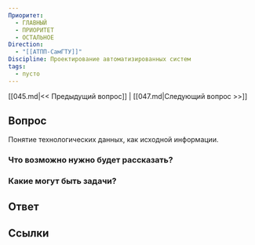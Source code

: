 ```yaml
---
Приоритет:
  - ГЛАВНЫЙ
  - ПРИОРИТЕТ
  - ОСТАЛЬНОЕ
Direction:
  - "[[АТПП-СамГТУ]]" 
Discipline: Проектирование автоматизированных систем 
tags:
  - пусто
---
```

[[045.md|<< Предыдущий вопрос]] | [[047.md|Следующий вопрос >>]]
## Вопрос

Понятие технологических данных, как исходной информации.

### Что возможно нужно будет рассказать?

### Какие могут быть задачи?

## Ответ

## Ссылки
